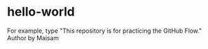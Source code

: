 # hello-world
For example, type "This repository is for practicing the GitHub Flow."
<br>
Author by Maisam

